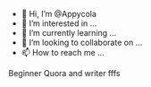 - 👋 Hi, I’m @Appycola
- 👀 I’m interested in ...
- 🌱 I’m currently learning ...
- 💞️ I’m looking to collaborate on ...
- 📫 How to reach me ...

Beginner Quora and writer fffs
<!---
Appycola/Appycola is a ✨ special ✨ repository because its `README.md` (this file) appears on your GitHub profile.
You can click the Preview link to take a look at your changes.
--->
